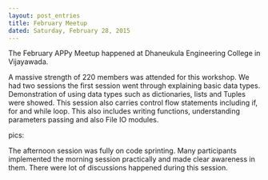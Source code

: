 ```yaml
---
layout: post_entries
title: February Meetup
dated: Saturday, February 28, 2015
---
```






The February APPy Meetup happened at Dhaneukula Engineering College in Vijayawada.

A massive strength of 220 members was attended for this workshop. We had two sessions the first session went through explaining basic data types. Demonstration of using data types such as dictionaries, lists and Tuples were showed.
This session also carries control flow statements including if, for and while loop. This also includes writing functions, understanding parameters passing and also File IO modules.

pics:


The afternoon session was fully on code sprinting. Many participants implemented the morning session practically and made clear awareness in them. There were lot of discussions happened during this session.
